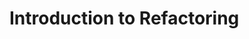 
# Introduction to Refactoring



<!--

------------------------------- in progress -------------------------------

-->